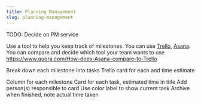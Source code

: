 ```yaml
---
title: Planning Management
slug: planning-management
---
```


TODO: Decide on PM  service

Use a tool to help you keep track of milestones. You can use [Trello](), [Asana]().
You can compare and decide which tool your team wants to use https://www.quora.com/How-does-Asana-compare-to-Trello



Break down each milestone into tasks
Trello card for each and time estimate

Column for each milestone
Card for each task, estimated time in title
Add person(s) responsible to card
Use color label to show current task
Archive when finished, note actual time taken
